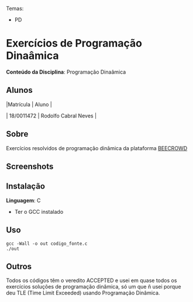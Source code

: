 Temas:
 - PD 
 
# Exercícios de Programação Dinaâmica

**Conteúdo da Disciplina**: Programação Dinaâmica<br>

## Alunos
|Matrícula | Aluno |

| 18/0011472  |  Rodolfo Cabral Neves |

## Sobre 
Exercícios resolvidos de programação dinâmica da plataforma [BEECROWD](beecrowd.com.br) 

## Screenshots



## Instalação 
**Linguagem**: C<br>

 * Ter o GCC instalado

## Uso 

```
gcc -Wall -o out codigo_fonte.c
./out

```

## Outros 
Todos os códigos têm o veredito ACCEPTED e usei em quase todos os exercícios soluções de programação dinâmica, só um que ñ usei porque deu TLE (Time Limit Exceeded) usando Programação Dinâmica. 




